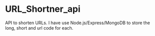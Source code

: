 # URL_Shortner_api

 API to shorten URLs.
 I have use Node.js/Express/MongoDB to store the long, short and url code for each.
